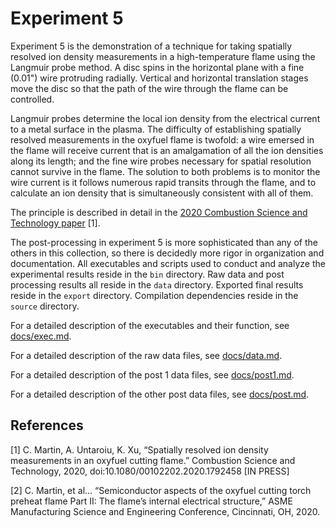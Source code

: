 # Experiment 5

Experiment 5 is the demonstration of a technique for taking spatially resolved ion density measurements in a high-temperature flame using the Langmuir probe method.  A disc spins in the horizontal plane with a fine (0.01") wire protruding radially.  Vertical and horizontal translation stages move the disc so that the path of the wire through the flame can be controlled.

Langmuir probes determine the local ion density from the electrical current to a metal surface in the plasma.  The difficulty of establishing spatially resolved measurements in the oxyfuel flame is twofold: a wire emersed in the flame will receive current that is an amalgamation of all the ion densities along its length; and the fine wire probes necessary for spatial resolution cannot survive in the flame.  The solution to both problems is to monitor the wire current is it follows numerous rapid transits through the flame, and to calculate an ion density that is simultaneously consistent with all of them.

The principle is described in detail in the [2020 Combustion Science and Technology paper](./docs/2020_cst.pdf) [1].

The post-processing in experiment 5 is more sophisticated than any of the others in this collection, so there is decidedly more rigor in organization and documentation.  All executables and scripts used to conduct and analyze the experimental results reside in the `bin` directory.  Raw data and post processing results all reside in the `data` directory.  Exported final results reside in the `export` directory.  Compilation dependencies reside in the `source` directory.

For a detailed description of the executables and their function, see [docs/exec.md](./docs/exec.md).

For a detailed description of the raw data files, see [docs/data.md](./docs/data.md).

For a detailed description of the post 1 data files, see [docs/post1.md](./docs/post1.md).

For a detailed description of the other post data files, see [docs/post.md](./docs/post.md).

## References

[1] C. Martin, A. Untaroiu, K. Xu, “Spatially resolved ion density measurements in an oxyfuel cutting flame.”  Combustion Science and Technology, 2020, doi:10.1080/00102202.2020.1792458 [IN PRESS]

[2] C. Martin, et al… “Semiconductor aspects of the oxyfuel cutting torch preheat flame Part II: The flame’s internal electrical structure,” ASME Manufacturing Science and Engineering Conference, Cincinnati, OH, 2020. 